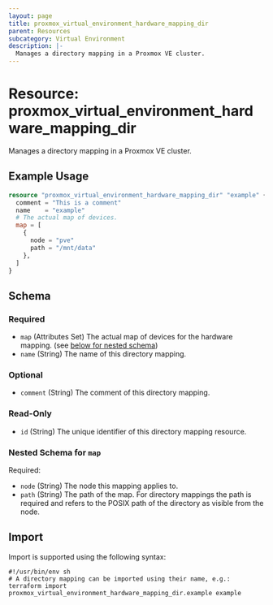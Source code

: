 ```yaml
---
layout: page
title: proxmox_virtual_environment_hardware_mapping_dir
parent: Resources
subcategory: Virtual Environment
description: |-
  Manages a directory mapping in a Proxmox VE cluster.
---
```


# Resource: proxmox_virtual_environment_hardware_mapping_dir

Manages a directory mapping in a Proxmox VE cluster.

## Example Usage

```terraform
resource "proxmox_virtual_environment_hardware_mapping_dir" "example" {
  comment = "This is a comment"
  name    = "example"
  # The actual map of devices.
  map = [
    {
      node = "pve"
      path = "/mnt/data"
    },
  ]
}
```

<!-- schema generated by tfplugindocs -->
## Schema

### Required

- `map` (Attributes Set) The actual map of devices for the hardware mapping. (see [below for nested schema](#nestedatt--map))
- `name` (String) The name of this directory mapping.

### Optional

- `comment` (String) The comment of this directory mapping.

### Read-Only

- `id` (String) The unique identifier of this directory mapping resource.

<a id="nestedatt--map"></a>
### Nested Schema for `map`

Required:

- `node` (String) The node this mapping applies to.
- `path` (String) The path of the map. For directory mappings the path is required and refers to the POSIX path of the directory as visible from the node.

## Import

Import is supported using the following syntax:

```shell
#!/usr/bin/env sh
# A directory mapping can be imported using their name, e.g.:
terraform import proxmox_virtual_environment_hardware_mapping_dir.example example
```
